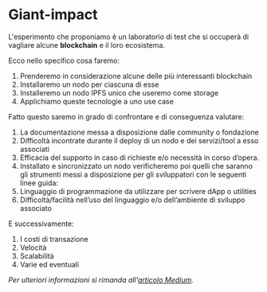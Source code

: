 # Giant-impact

L'esperimento che proponiamo è un laboratorio di test che si occuperà di vagliare alcune **blockchain** e il loro ecosistema.

Ecco nello specifico cosa faremo:
1. Prenderemo in considerazione alcune delle più interessanti blockchain
2. Installaremo un nodo per ciascuna di esse
3. Installeremo un nodo IPFS unico che useremo come storage
4. Applichiamo queste tecnologie a uno use case

Fatto questo saremo in grado di confrontare e di conseguenza valutare:
1. La documentazione messa a disposizione dalle community o fondazione
2. Difficoltà incontrate durante il deploy di un nodo e dei servizi/tool a esso associati
3. Efficacia del supporto in caso di richieste e/o necessità in corso d’opera.
4. Installato e sincronizzato un nodo verificheremo poi quelli che saranno gli strumenti messi a disposizione per gli sviluppatori con le seguenti linee guida:
5. Linguaggio di programmazione da utilizzare per scrivere dApp o utilities
6. Difficoltà/facilità nell’uso del linguaggio e/o dell’ambiente di sviluppo associato

E successivamente:
1. I costi di transazione
2. Velocità
3. Scalabilità
4. Varie ed eventuali

*Per ulteriori informazioni si rimanda all'[articolo Medium](https://medium.com/vivido-it/the-blockchain-giant-impact-alle-origini-delle-origini-f0634937d457).*